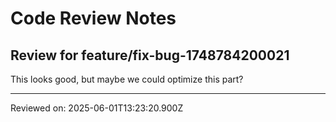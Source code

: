 # Code Review Notes

## Review for feature/fix-bug-1748784200021

This looks good, but maybe we could optimize this part?

---
Reviewed on: 2025-06-01T13:23:20.900Z